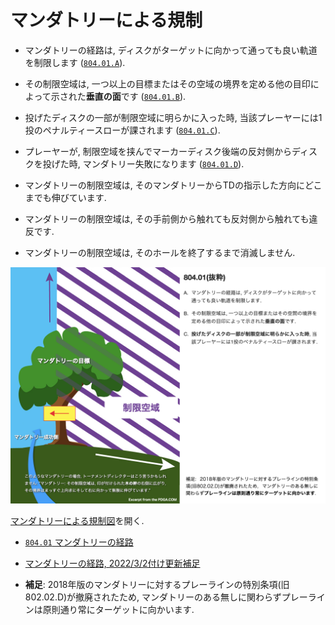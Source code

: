 # マンダトリーによる規制

* マンダトリーの経路は,
ディスクがターゲットに向かって通っても良い軌道を制限します
([`804.01.A`](80401)).

* その制限空域は,
一つ以上の目標またはその空域の境界を定める他の目印によって示された**垂直の面**です
([`804.01.B`](80401)).

* 投げたディスクの一部が制限空域に明らかに入った時,
当該プレーヤーには1投のペナルティースローが課されます
([`804.01.C`](80401)).

* プレーヤーが,
制限空域を挟んでマーカーディスク後端の反対側からディスクを投げた時,
マンダトリー失敗になります
([`804.01.D`](80401)).

* マンダトリーの制限空域は, そのマンダトリーからTDの指示した方向にどこまでも伸びています.

* マンダトリーの制限空域は, その手前側から触れても反対側から触れても違反です.

* マンダトリーの制限空域は, そのホールを終了するまで消滅しません.

![マンダトリーによる規制図](assets/img/mandatory.png)

[マンダトリーによる規制図](https://jpdga-shizuoka.github.io/rules/assets/img/mandatory.png)を開く.

* [`804.01` マンダトリーの経路](80401)
* [マンダトリーの経路, 2022/3/2付け更新補足](https://docs.google.com/presentation/d/e/2PACX-1vSiGej3PzUmYvI-gD5ylHzCo_ixT3W7UpntrLrqsZIOx-D4vW0lrYNmKDUuzqFqYXMyM4t_2wPDdwjV/pub?start=false&loop=false&delayms=3000)


* **補足**: 2018年版のマンダトリーに対するプレーラインの特別条項(旧802.02.D)が撤廃されたため,
マンダトリーのある無しに関わらずプレーラインは原則通り常にターゲットに向かいます.
